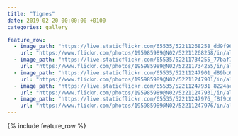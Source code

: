 ```yaml
---
title: "Tignes"
date: 2019-02-20 00:00:00 +0100
categories: gallery

feature_row:
  - image_path: "https://live.staticflickr.com/65535/52211268258_dd9f96d91c_w.jpg"
    url: "https://www.flickr.com/photos/195985989@N02/52211268258/in/album-72177720300484420/"
  - image_path: "https://live.staticflickr.com/65535/52211734255_77baf7b338_w.jpg"
    url: "https://www.flickr.com/photos/195985989@N02/52211734255/in/album-72177720300484420/"
  - image_path: "https://live.staticflickr.com/65535/52211247901_d89bc60350_w.jpg"
    url: "https://www.flickr.com/photos/195985989@N02/52211247901/in/album-72177720300484420/"
  - image_path: "https://live.staticflickr.com/65535/52211247931_8224aca234_w.jpg"
    url: "https://www.flickr.com/photos/195985989@N02/52211247931/in/album-72177720300484420/"
  - image_path: "https://live.staticflickr.com/65535/52211247976_f8f9c687f4_w.jpg"
    url: "https://www.flickr.com/photos/195985989@N02/52211247976/in/album-72177720300484420/"
---
```


{% include feature_row %}
